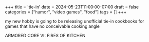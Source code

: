 +++
title = 'tie-in'
date = 2024-05-23T11:00:00-07:00
draft = false
categories = ["humor", "video games", "food"]
tags = []
+++

my new hobby is going to be releasing unofficial tie-in cookbooks for games that have no conceivable cooking angle

ARMORED CORE VI: FIRES OF KITCHEN